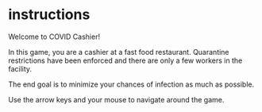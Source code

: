 # instructions
Welcome to COVID Cashier! 

In this game, you are a cashier at a fast food restaurant. Quarantine restrictions have been enforced and there are only a few workers in the facility. 

The end goal is to minimize your chances of infection as much as possible. 

Use the arrow keys and your mouse to navigate around the game. 